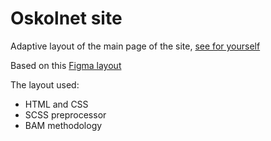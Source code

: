 # Oskolnet site

Adaptive layout of the main page of the site,
[see for yourself](https://nemorock.github.io/Oskolnet-macket/)


Based on this  [Figma layout](https://www.figma.com/file/2T7csSpFmxCQPJiJkZIBGs/%5BPublished%5D%5BRU%5D-%C2%ABOskolnet%C2%BB?node-id=0%3A1)<br>

The layout used:
- HTML and CSS
- SCSS preprocessor
- BAM methodology